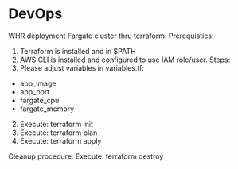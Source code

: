 # DevOps
WHR deployment Fargate cluster thru terraform:
Prerequisties:
1. Terraform is installed and in $PATH
2. AWS CLI is installed and configured to use IAM role/user.
Steps:
1. Please adjust variables in variables.tf:
  - app_image
  - app_port
  - fargate_cpu
  - fargate_memory
2. Execute: terraform init
3. Execute: terraform plan
4. Execute: terraform apply

Cleanup procedure:
Execute: terraform destroy
